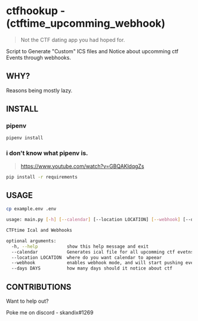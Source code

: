 # ctfhookup - (ctftime_upcomming_webhook)
> Not the CTF dating app you had hoped for.

Script to Generate "Custom" ICS files and Notice about upcomming ctf Events through webhooks.

## WHY?
Reasons being mostly lazy.

## INSTALL
### pipenv
```bash
pipenv install
```

### i don't know what pipenv is.
> https://www.youtube.com/watch?v=GBQAKldqgZs

```bash
pip install -r requirements
```

## USAGE
```bash
cp example.env .env
```

```bash
usage: main.py [-h] [--calendar] [--location LOCATION] [--webhook] [--days DAYS]

CTFtime Ical and Webhooks

optional arguments:
  -h, --help           show this help message and exit
  --calendar           Generates ical file for all upcomming ctf evetns
  --location LOCATION  where do you want calendar to apeear
  --webhook            enables webhook mode, and will start pushing events that are upcomming.
  --days DAYS          how many days should it notice about ctf
```


## CONTRIBUTIONS
Want to help out?

Poke me on discord - skandix#1269

